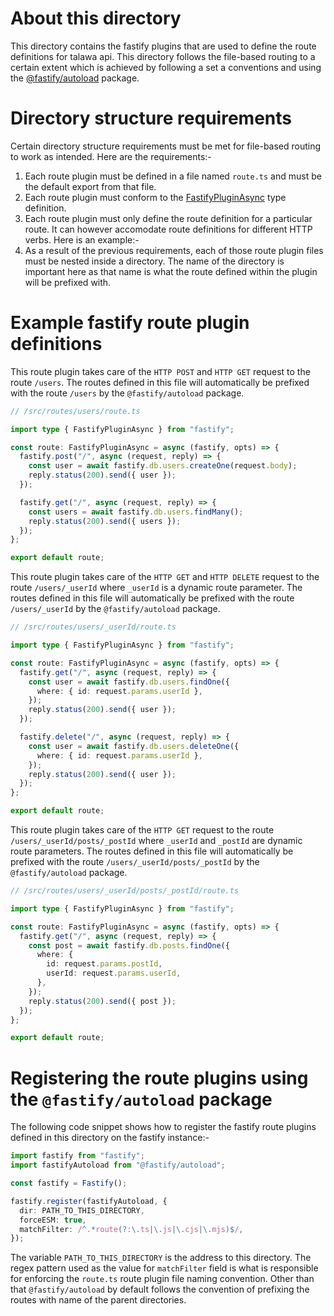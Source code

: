 # About this directory

This directory contains the fastify plugins that are used to define the route definitions for talawa api. This directory follows the file-based routing to a certain extent which is achieved by following a set a conventions and using the [@fastify/autoload](https://github.com/fastify/fastify-autoload) package.

# Directory structure requirements

Certain directory structure requirements must be met for file-based routing to work as intended. Here are the requirements:-

1. Each route plugin must be defined in a file named `route.ts` and must be the default export from that file.
2. Each route plugin must conform to the [FastifyPluginAsync](https://github.com/fastify/fastify/blob/main/types/plugin.d.ts) type definition.
3. Each route plugin must only define the route definition for a particular route. It can however accomodate route definitions for different HTTP verbs. Here is an example:-
4. As a result of the previous requirements, each of those route plugin files must be nested inside a directory. The name of the directory is important here as that name is what the route defined within the plugin will be prefixed with.

# Example fastify route plugin definitions

This route plugin takes care of the `HTTP POST` and `HTTP GET` request to the route `/users`. The routes defined in this file will automatically be prefixed with the route `/users` by the `@fastify/autoload` package.

```typescript
// /src/routes/users/route.ts

import type { FastifyPluginAsync } from "fastify";

const route: FastifyPluginAsync = async (fastify, opts) => {
  fastify.post("/", async (request, reply) => {
    const user = await fastify.db.users.createOne(request.body);
    reply.status(200).send({ user });
  });

  fastify.get("/", async (request, reply) => {
    const users = await fastify.db.users.findMany();
    reply.status(200).send({ users });
  });
};

export default route;
```

This route plugin takes care of the `HTTP GET` and `HTTP DELETE` request to the route `/users/_userId` where `_userId` is a dynamic route parameter. The routes defined in this file will automatically be prefixed with the route `/users/_userId` by the `@fastify/autoload` package.

```typescript
// /src/routes/users/_userId/route.ts

import type { FastifyPluginAsync } from "fastify";

const route: FastifyPluginAsync = async (fastify, opts) => {
  fastify.get("/", async (request, reply) => {
    const user = await fastify.db.users.findOne({
      where: { id: request.params.userId },
    });
    reply.status(200).send({ user });
  });

  fastify.delete("/", async (request, reply) => {
    const user = await fastify.db.users.deleteOne({
      where: { id: request.params.userId },
    });
    reply.status(200).send({ user });
  });
};

export default route;
```

This route plugin takes care of the `HTTP GET` request to the route `/users/_userId/posts/_postId` where `_userId` and `_postId` are dynamic route parameters. The routes defined in this file will automatically be prefixed with the route `/users/_userId/posts/_postId` by the `@fastify/autoload` package.

```typescript
// /src/routes/users/_userId/posts/_postId/route.ts

import type { FastifyPluginAsync } from "fastify";

const route: FastifyPluginAsync = async (fastify, opts) => {
  fastify.get("/", async (request, reply) => {
    const post = await fastify.db.posts.findOne({
      where: {
        id: request.params.postId,
        userId: request.params.userId,
      },
    });
    reply.status(200).send({ post });
  });
};

export default route;
```

# Registering the route plugins using the `@fastify/autoload` package

The following code snippet shows how to register the fastify route plugins defined in this directory on the fastify instance:-

```typescript
import fastify from "fastify";
import fastifyAutoload from "@fastify/autoload";

const fastify = Fastify();

fastify.register(fastifyAutoload, {
  dir: PATH_TO_THIS_DIRECTORY,
  forceESM: true,
  matchFilter: /^.*route(?:\.ts|\.js|\.cjs|\.mjs)$/,
});
```

The variable `PATH_TO_THIS_DIRECTORY` is the address to this directory. The regex pattern used as the value for `matchFilter` field is what is responsible for enforcing the `route.ts` route plugin file naming convention. Other than that `@fastify/autoload` by default follows the convention of prefixing the routes with name of the parent directories.
